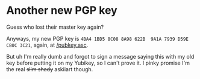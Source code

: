 # Another new PGP key

Guess who lost their master key again?

Anyways, my new PGP key is `4BA4 1BD5 8C08 8A98 622B  9A1A 7939 D59E C80C 3C21`, again, at [/pubkey.asc](/pubkey.asc).

But uh I'm really dumb and forgot to sign a message saying this with my old key before putting it on my Yubikey, so I can't prove it. I pinky promise I'm the real ~~slim shady~~ askiiart though.

